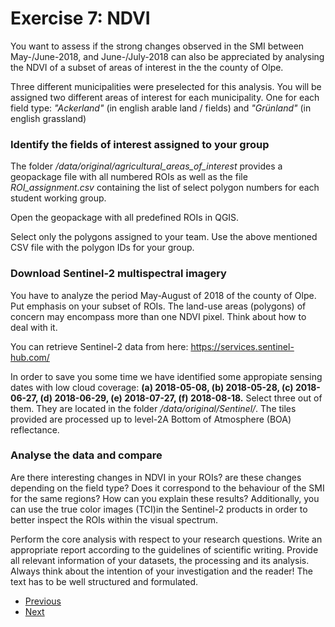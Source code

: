 # Exercise 7: NDVI

You want to assess if the strong changes observed in the SMI between May-/June-2018, and June-/July-2018 
can also be appreciated by analysing the NDVI of a subset of areas of interest in the
the county of Olpe.

Three different municipalities were preselected for this analysis. 
You will be assigned two different areas of interest for each municipality. One for each field type: 
*"Ackerland"* (in english arable land / fields) and *"Grünland"* (in english grassland) 

### Identify the fields of interest assigned to your group

The folder */data/original/agricultural_areas_of_interest* provides a geopackage file with all 
numbered ROIs as well as the file *ROI_assignment.csv* containing the list of select polygon numbers
for each student working group.

Open the geopackage with all predefined ROIs in QGIS.

Select only the polygons assigned to your team. 
Use the above mentioned CSV file with the polygon IDs for your group.

### Download Sentinel-2 multispectral imagery
You have to analyze the period May-August of 2018 of the county of Olpe.
Put emphasis on your subset of ROIs. The land-use areas (polygons) of concern may encompass
more than one NDVI pixel. Think about how to deal with it.

You can retrieve Sentinel-2 data from here:
https://services.sentinel-hub.com/

In order to save you some time we have identified some appropiate sensing
dates with low cloud coverage:
**(a) 2018-05-08, (b) 2018-05-28, (c) 2018-06-27, (d) 2018-06-29, (e) 2018-07-27, (f) 2018-08-18.**
Select three out of them. They are located in the folder */data/original/Sentinel/*. The tiles provided are processed up to level-2A Bottom of Atmosphere (BOA) reflectance. 

### Analyse the data and compare
Are there interesting changes in NDVI in your ROIs? 
are these changes depending on the field type? Does it correspond to the
behaviour of the SMI for the same regions? How can you explain these results?
Additionally, you can use the true color images (TCI)in the Sentinel-2 products in order 
to better inspect the ROIs within the visual spectrum.

Perform the core analysis with respect to your research questions.
Write an appropriate report according to the guidelines of scientific writing. 
Provide all relevant information of your datasets, the processing and its analysis.
Always think about the intention of your investigation and the reader! 
The text has to be well structured and formulated.

* [Previous](ex6.md)
* [Next](ex8.md)



